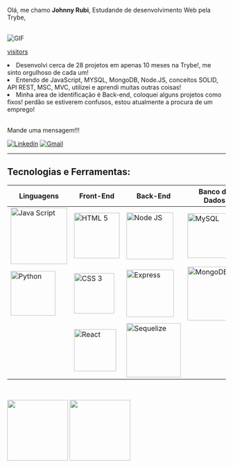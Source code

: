 Olá, me chamo **Johnny Rubi**, Estudande de desenvolvimento Web pela Trybe,

<!-- <img align="right" width="50%" src="./img/pc.png" style="padding-right:10% !important" > -->

<!-- <img align="right" alt="GIF" src="https://github.com/Johnnyrubi/Johnnyrubi/blob/main/gifs/preview.gif" width="350" /> -->

<!-- <img alt="GIF" src="https://github.com/Johnnyrubi/Johnnyrubi/blob/main/gifs/rick.gif" width="350" /> -->
<br>


<img aling="right" alt="GIF" src="https://github.com/Johnnyrubi/Johnnyrubi/blob/main/gifs/Ao.gif">

[visitors](https://visitor-badge.glitch.me/badge?page_id=${Johnnyrubi}.${380019460})

<li> Desenvolvi cerca de 28 projetos em apenas 10 meses na Trybe!, me sinto orgulhoso de cada um!  </li>

<li> Entendo de JavaScript, MYSQL, MongoDB, Node.JS, conceitos SOLID, API REST, MSC, MVC, utilizei e aprendi muitas outras coisas! </li>

<li> Minha area de identificação é Back-end, coloquei alguns projetos como fixos! perdão se estiverem confusos, estou atualmente a procura de um emprego! </li>


<br>

Mande uma mensagem!!!

[![Linkedin](https://img.shields.io/badge/LinkedIn-blue?style=for-the-badge&logo=Linkedin)](https://www.linkedin.com/in/johnny-rubi-schreiner/)
[![Gmail](https://img.shields.io/badge/Gmail-D14836?style=for-the-badge&logo=gmail&logoColor=white)](mailto:johnnyrubischreiner@gmail.com)

----

## **Tecnologias e Ferramentas:** 

|Linguagens|Front-End|Back-End|Banco de Dados|Testes|
|---|---|---|---|---|
|<img alt="Java Script" width="130px" src="https://img.shields.io/badge/JavaScript-black?style=flat&logo=JavaScript&logoColor=#F7DF1E" />|<img alt="HTML 5" width="105px" src="https://img.shields.io/badge/HTML%205-black?style=flat&logo=html5&logoColor=#E34F26" />|<img alt="Node JS" width="108px" src="https://img.shields.io/badge/Node%20Js-black?style=flat&logo=node.js&logoColor=#339933" />|<img alt="MySQL" width="103px" src="https://img.shields.io/badge/MySQL-black?style=flat&logo=MySQL&logoColor=#4EAA2" />|<img alt="Jest" width="83px" src="https://img.shields.io/badge/Jest-black?style=flat&logo=jest&logoColor=red" />|
|<img alt="Python" width="103px" src="https://img.shields.io/badge/Python-black?style=flat&logo=Python&logoColor=#4EAA2" />|<img alt="CSS 3" width="93px" src="https://img.shields.io/badge/CSS%203-black?style=flat&logo=css3&logoColor=blue" />|<img alt="Express" width="109px" src="https://img.shields.io/badge/Express-black?style=flat&logo=Express&logoColor=#4EAA2" />|<img alt="MongoDB" width="124px" src="https://img.shields.io/badge/MongoDB-black?style=flat&logo=MongoDB&logoColor=#4EAA2" />|<img alt="Mocha" width="110px" src="https://img.shields.io/badge/Mocha-black?style=flat&logo=Mocha&logoColor=#4EAA2" />|
||<img alt="React" width="97px" src="https://img.shields.io/badge/React-black?style=flat&logo=react&logoColor=#61DAFB" />|<img alt="Sequelize" width="125px" src="https://img.shields.io/badge/Sequelize-black?style=flat&logo=Sequelize&logoColor=#4EAA2" />||

<!-- |Linguagens|Front-End|Back-End|Banco de Dados|Testes|
|---|---|---|---|---|
|![JavaScript](https://www.vectorlogo.zone/logos/javascript/javascript-ar21.svg)|![HTML 5](https://www.vectorlogo.zone/logos/w3_html5/w3_html5-ar21.svg)|![NodeJs](https://www.vectorlogo.zone/logos/nodejs/nodejs-ar21.svg)|![MySQL](https://www.vectorlogo.zone/logos/mysql/mysql-ar21.svg)|![jest](https://www.vectorlogo.zone/logos/jestjsio/jestjsio-ar21.svg)|
|![Java](https://www.vectorlogo.zone/logos/java/java-ar21.svg)|![CSS](https://www.vectorlogo.zone/logos/w3_css/w3_css-ar21.svg)|![Express](https://www.vectorlogo.zone/logos/expressjs/expressjs-ar21.svg)|![MongoDB](https://www.vectorlogo.zone/logos/mongodb/mongodb-ar21.svg)|![Mocha](https://www.vectorlogo.zone/logos/mochajs/mochajs-ar21.svg)|
|![Python](https://www.vectorlogo.zone/logos/python/python-ar21.svg)|![React](https://www.vectorlogo.zone/logos/reactjs/reactjs-ar21.svg)|![Sequelize](https://www.vectorlogo.zone/logos/sequelizejs/sequelizejs-ar21.svg)||![Chai](https://www.vectorlogo.zone/logos/chaijs/chaijs-ar21.svg)| -->


<!-- ### **Linguagens**

<p align="left">
  <img src="https://www.vectorlogo.zone/logos/javascript/javascript-ar21.svg">
  <img src="https://www.vectorlogo.zone/logos/java/java-ar21.svg">
  <img src="https://www.vectorlogo.zone/logos/python/python-ar21.svg">
</p>

### **Front-End**

<p align="left">
  <img src="https://www.vectorlogo.zone/logos/w3_html5/w3_html5-ar21.svg">
  <img src="https://www.vectorlogo.zone/logos/w3_css/w3_css-ar21.svg">
  <img src="https://www.vectorlogo.zone/logos/reactjs/reactjs-ar21.svg">
  <img width="50" src="https://raw.githubusercontent.com/devicons/devicon/master/icons/redux/redux-original.svg">
</p>

### **Back-End**

<p align="left">
  <img src="https://www.vectorlogo.zone/logos/nodejs/nodejs-ar21.svg">
  <img src="https://www.vectorlogo.zone/logos/expressjs/expressjs-ar21.svg">
  <img src="https://www.vectorlogo.zone/logos/sequelizejs/sequelizejs-ar21.svg">
</p>

### **Banco de Dados**

<p align="left">
  <img src="https://www.vectorlogo.zone/logos/mysql/mysql-ar21.svg">
  <img src="https://www.vectorlogo.zone/logos/mongodb/mongodb-ar21.svg">
</p>

### **Testes**

<p align="left">
  <img width="55" src="https://testing-library.com/img/octopus-128x128.png">
  <img src="https://www.vectorlogo.zone/logos/jestjsio/jestjsio-ar21.svg">
  <img src="https://www.vectorlogo.zone/logos/mochajs/mochajs-ar21.svg">
  <img src="https://www.vectorlogo.zone/logos/chaijs/chaijs-ar21.svg">
</p>

### **Ferramentas**

<p align="left">
  <img src="https://www.vectorlogo.zone/logos/git-scm/git-scm-ar21.svg">
  <img src="https://www.vectorlogo.zone/logos/github/github-ar21.svg">
  <img src="https://www.vectorlogo.zone/logos/trello/trello-ar21.svg">
</p> -->

<!-- <p align="left">
  <img src="https://raw.githubusercontent.com/devicons/devicon/master/icons/html5/html5-original-wordmark.svg" alt="html5" width="40" height="40"/> 
  <img src="https://raw.githubusercontent.com/devicons/devicon/master/icons/css3/css3-original-wordmark.svg" alt="css3" width="40" height="40"/> 
  <img src="https://raw.githubusercontent.com/devicons/devicon/master/icons/javascript/javascript-original.svg" alt="javascript" width="40" height="40"/> 
  <img src="https://www.learnstorybook.com/intro-to-storybook/logo-jest.png" alt="jest" width="40" height="40" />
  <img src="https://raw.githubusercontent.com/devicons/devicon/master/icons/react/react-original-wordmark.svg" alt="react" width="40" height="40"/> 
  <img src="https://raw.githubusercontent.com/devicons/devicon/master/icons/redux/redux-original.svg" alt="redux" width="40" height="40"/> 
  <img src="https://raw.githubusercontent.com/devicons/devicon/master/icons/mysql/mysql-original-wordmark.svg" alt="mysql" width="40" height="40"/> 
  <img src="https://raw.githubusercontent.com/devicons/devicon/master/icons/mongodb/mongodb-original-wordmark.svg" alt="mongodb" width="40" height="40"/> 
  <img src="https://raw.githubusercontent.com/devicons/devicon/master/icons/nodejs/nodejs-original-wordmark.svg" alt="nodejs" width="40" height="40"/> 
  <img src="https://raw.githubusercontent.com/devicons/devicon/master/icons/express/express-original-wordmark.svg" alt="express" width="40" height="40"/> 
  <img src="https://cdn.jsdelivr.net/gh/devicons/devicon/icons/mocha/mocha-plain.svg" alt="mocha" width="40" height="40"/> 
</p> -->

<br>

 <img 
  src="https://github-readme-stats.vercel.app/api/top-langs/?username=Johnnyrubi&langs_count=4&layout=compact&theme=tokyonight"
  height="140em"
 />
 <img  
  src="https://github-readme-stats.vercel.app/api?username=Johnnyrubi&show_icons=true&theme=tokyonight&hide=stars,issues&custom_title=Git Status"  
  height="140em"
 />
